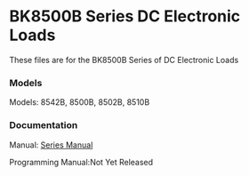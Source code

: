 # BK8500B Series DC Electronic Loads
These files are for the BK8500B Series of DC Electronic Loads
  
### Models
Models: 8542B, 8500B, 8502B, 8510B


### Documentation
Manual: [Series Manual](https://www.bkprecision.com/products/dc-electronic-loads/8500B-8500b-300-w-programmable-dc-electronic-load.html)

Programming Manual:Not Yet Released
